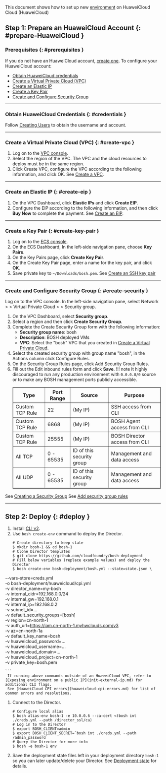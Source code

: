 This document shows how to set up new [environment](terminology.md#environment) on HuaweiCloud Cloud (HuaweiCloud)

## Step 1: Prepare an HuaweiCloud Account {: #prepare-HuaweiCloud }

### Prerequisites {: #prerequisites }
 
 If you do not have an HuaweiCloud account, [create one](https://reg.huaweicloud.com/registerui/public/custom/register.html?locale=zh-cn#/register).
 To configure your HuaweiCloud account:

  * [Obtain HuaweiCloud credentials](#credentials)
  * [Create a Virtual Private Cloud (VPC)](#create-vpc)
  * [Create an Elastic IP](#create-eip)
  * [Create a Key Pair](#create-key-pair)
  * [Create and Configure Security Group](#create-security)

---
### Obtain HuaweiCloud Credentials {: #credentials }

 Follow [Creating Users](https://console.huaweicloud.com/iam/#/myCredential) to obtain the username and account.

---
### Create a Virtual Private Cloud (VPC) {: #create-vpc }

 1. Log on to the [VPC console](https://console.huaweicloud.com/vpc).
 1. Select the region of the VPC. The VPC and the cloud resources to deploy must be in the same region.
 1. Click Create VPC, configure the VPC according to the following information, and click OK.
 See [Create a VPC](https://console.huaweicloud.com/vpc/?region=cn-north-1&locale=en-us#/vpc/createVpc).

--- 
### Create an Elastic IP {: #create-eip }

 1. On the VPC Dashboard, click **Elastic IPs** and click **Create EIP**.
 1. Configure the EIP according to the following information, and then click **Buy Now** to complete the payment.
 See [Create an EIP](https://www.huaweicloud.com/en-us/product/eip.html).

---
### Create a Key Pair {: #create-key-pair }

 1. Log on to the [ECS console](https://auth.huaweicloud.com/authui/login.action?locale=en-us#/login).
 1. On the ECS Dashboard, In the left-side navigation pane, choose **Key Pairs**.
 1. On the Key Pairs page, click **Create Key Pair**.
 1. On the Create Key Pair page, enter a name for the key pair, and click **OK**.
 1. Save private key to `~/Downloads/bosh.pem`.
 See [Create an SSH key pair](https://support.huaweicloud.com/en-us/dew_faq/dew_01_0063.html)

---
### Create and Configure Security Group {: #create-security }

 Log on to the  VPC console.
In the left-side navigation pane, select Network > > Virtual Private Cloud > > Security group.
 1. On the VPC Dashboard, select **Security group**.
 1. Select a region and then click **Create Security Group**.
 1. Complete the Create Security Group form with the following information:
    * **Security group name**: bosh
    * **Description**: BOSH deployed VMs
    * **VPC**: Select the "bosh" VPC that you created in [Create a Virtual Private Cloud](#create-vpc).
 1. Select the created security group with group name "bosh", in the Actions column click Configure Rules.
 1. On the Security Group Rules page, click Add Security Group Rules.
 1. Fill out the Edit inbound rules form and click **Save**.
     !!! note
        It highly discouraged to run any production environment with <code>0.0.0.0/0</code> source or to make any BOSH management ports publicly accessible.
     <table border="1" class="nice">
      <tr>
        <th>Type</th>
        <th>Port Range</th>
        <th>Source</th>
        <th>Purpose</th>
      </tr>
       <tr><td>Custom TCP Rule</td><td>22</td><td>(My IP)</td><td>SSH access from CLI</td></tr>
      <tr><td>Custom TCP Rule</td><td>6868</td><td>(My IP)</td><td>BOSH Agent access from CLI</td></tr>
      <tr><td>Custom TCP Rule</td><td>25555</td><td>(My IP)</td><td>BOSH Director access from CLI</td></tr>
       <tr><td>All TCP</td><td>0 - 65535</td><td>ID of this security group</td><td>Management and data access</td></tr>
      <tr><td>All UDP</td><td>0 - 65535</td><td>ID of this security group</td><td>Management and data access</td></tr>
    </table>
 See [Creating a Security Group](https://support.huaweicloud.com/usermanual-vpc/zh-cn_topic_0013748715.html)
 See [Add security group rules](https://support.huaweicloud.com/usermanual-vpc/zh-cn_topic_0030969470.html)

---
## Step 2: Deploy {: #deploy }

 1. Install [CLI v2](cli-v2.md).
 1. Use `bosh create-env` command to deploy the Director.
     ```shell
    # Create directory to keep state
    $ mkdir bosh-1 && cd bosh-1
     # Clone Director templates
    $ git clone https://github.com/cloudfoundry/bosh-deployment
     # Fill below variables (replace example values) and deploy the Director
    $ bosh create-env bosh-deployment/bosh.yml --state=state.json \
 --vars-store=creds.yml \
 -o bosh-deployment/huaweicloud/cpi.yml \
 -v director_name=my-bosh \
 -v internal_cidr=192.168.0.0/24 \
 -v internal_gw=192.168.0.1 \
 -v internal_ip=192.168.0.2 \
 -v subnet_id=... \
 -v default_security_groups=[bosh] \
 -v region=cn-north-1 \
 -v auth_url=https://iam.cn-north-1.myhwclouds.com/v3 \
 -v az=cn-north-1a \
 -v default_key_name=bosh \
 -v huaweicloud_password=... \
 -v huaweicloud_username=... \
 -v huaweicloud_domain=... \
 -v huaweicloud_project=cn-north-1 \
 -v private_key=bosh.pem

    ```
     If running above commands outside of an HuaweiCloud VPC, refer to [Exposing environment on a public IP](init-external-ip.md) for additional CLI flags.
     See [HuaweiCloud CPI errors](huaweicloud-cpi-errors.md) for list of common errors and resolutions.
 1. Connect to the Director.
     ```shell
    # Configure local alias
    $ bosh alias-env bosh-1 -e 10.0.0.6 --ca-cert <(bosh int ./creds.yml --path /director_ssl/ca)
     # Log in to the Director
    $ export BOSH_CLIENT=admin
    $ export BOSH_CLIENT_SECRET=`bosh int ./creds.yml --path /admin_password`
     # Query the Director for more info
    $ bosh -e bosh-1 env
    ```
 1. Save the deployment state files left in your deployment directory `bosh-1` so you can later update/delete your Director. See [Deployment state](cli-envs.md#deployment-state) for details.
